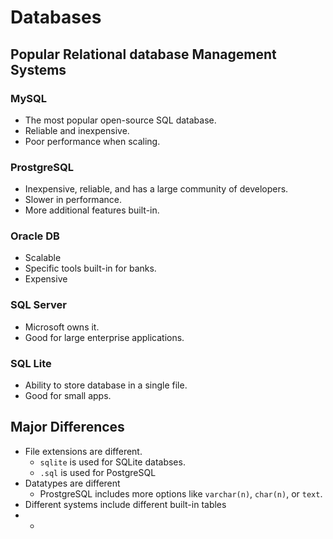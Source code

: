 # Databases

## Popular Relational database Management Systems

### MySQL

* The most popular open-source SQL database.
* Reliable and inexpensive.
* Poor performance when scaling.

### ProstgreSQL

* Inexpensive, reliable, and has a large community of developers.
* Slower in performance.
* More additional features built-in.

### Oracle DB

* Scalable
* Specific tools built-in for banks.
* Expensive

### SQL Server

* Microsoft owns it.
* Good for large enterprise applications.

### SQL Lite

* Ability to store database in a single file.
* Good for small apps.

## Major Differences

* File extensions are different. 
  * `sqlite` is used for SQLite databses.
  * `.sql` is used for PostgreSQL
* Datatypes are different
  * ProstgreSQL includes more options like `varchar(n)`, `char(n)`, or `text`.
* Different systems include different built-in tables
* * 
